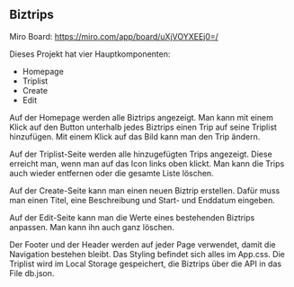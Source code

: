 ## Biztrips

Miro Board:
https://miro.com/app/board/uXjVOYXEEj0=/

Dieses Projekt hat vier Hauptkomponenten:

* Homepage
* Triplist
* Create
* Edit

Auf der Homepage werden alle Biztrips angezeigt. Man kann mit einem Klick auf den Button unterhalb jedes Biztrips einen Trip auf seine Triplist hinzufügen.
Mit einem Klick auf das Bild kann man den Trip ändern.

Auf der Triplist-Seite werden alle hinzugefügten Trips angezeigt. Diese erreicht man, wenn man auf das Icon links oben klickt. Man kann die Trips auch wieder entfernen oder die gesamte Liste löschen.

Auf der Create-Seite kann man einen neuen Biztrip erstellen. Dafür muss man einen Titel, eine Beschreibung und Start- und Enddatum eingeben.

Auf der Edit-Seite kann man die Werte eines bestehenden Biztrips anpassen. Man kann ihn auch ganz löschen.

Der Footer und der Header werden auf jeder Page verwendet, damit die Navigation bestehen bleibt. Das Styling befindet sich alles im App.css.
Die Triplist wird im Local Storage gespeichert, die Biztrips über die API in das File db.json.